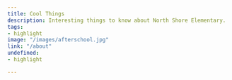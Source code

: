 ```yaml
---
title: Cool Things
description: Interesting things to know about North Shore Elementary.
tags:
- highlight
image: "/images/afterschool.jpg"
link: "/about"
undefined:
- highlight

---
```

